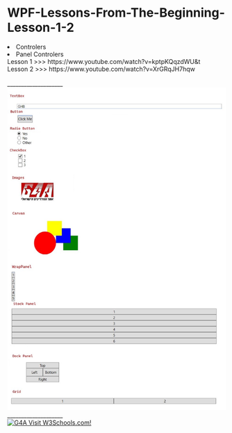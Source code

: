 # WPF-Lessons-From-The-Beginning-Lesson-1-2
<li> Controlers <br>
<li> Panel Controlers <br>
Lesson 1 >>> https://www.youtube.com/watch?v=kptpKQqzdWU&t <br>
Lesson 2 >>> https://www.youtube.com/watch?v=XrGRqJH7hqw
<br><br>
____________________
<br>
<img src="https://raw.githubusercontent.com/shokerm/WPF-Lessons-From-The-Beginning-Lesson-1-2/master/WpfApp1/Images/1.jpg" alt="G4A" </img>
____________________ <br>
   <a href="https://www.g4a.co.il/" target="_blank">
        <img width="20%" src="https://www.g4a.co.il/wp-content/uploads/2020/07/logo-1-300x172.jpg" alt="G4A">
    </a>
   <a href="https://www.w3schools.com" target="_blank">Visit W3Schools.com!</a>
